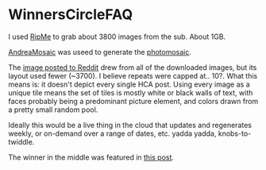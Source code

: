 # WinnersCircleFAQ
I used <a href=https://github.com/ripmeapp/ripme/wiki/How-To-Run-RipMe>RipMe</a> to grab about 3800 images from the sub. About 1GB.

<a href=http://www.andreaplanet.com/andreamosaic/>AndreaMosaic</a> was useed to generate the <a href=https://en.wikipedia.org/wiki/Photographic_mosaic>photomosaic</a>.

The <a href=https://www.reddit.com/r/HermanCainAward/comments/piim1z/winners_circle/>image posted to Reddit</a> drew from all of the downloaded images, but its layout used fewer (~3700). I believe repeats were capped at.. 10?. What this means is: it doesn't depict every single HCA post. Using every image as a unique tile means the set of tiles is mostly white or black walls of text, with faces probably being a predominant picture element, and colors drawn from a pretty small random pool.

Ideally this would be a live thing in the cloud that updates and regenerates weekly, or on-demand over a range of dates, etc. yadda yadda, knobs-to-twiddle.

The winner in the middle was featured in <a href=https://www.reddit.com/r/HermanCainAward/comments/phsmzu/let_stupidity_work_itself_out_of_the_gene_pool/>this post</a>.
